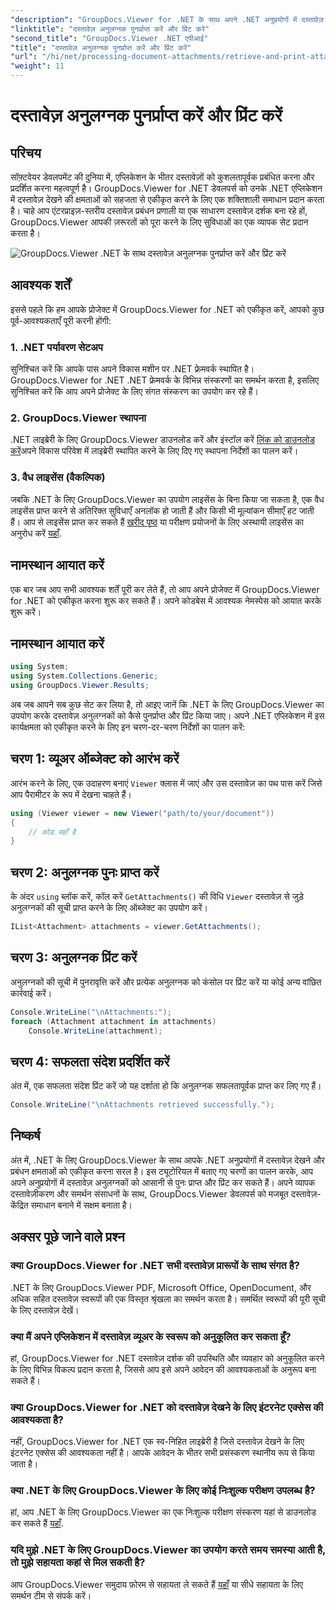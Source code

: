 ```yaml
---
"description": "GroupDocs.Viewer for .NET के साथ अपने .NET अनुप्रयोगों में दस्तावेज़ देखने की क्षमताओं को सहजता से एकीकृत करें। दस्तावेज़ अनुलग्नकों को आसानी से प्राप्त करें और प्रिंट करें।"
"linktitle": "दस्तावेज़ अनुलग्नक पुनर्प्राप्त करें और प्रिंट करें"
"second_title": "GroupDocs.Viewer .NET एपीआई"
"title": "दस्तावेज़ अनुलग्नक पुनर्प्राप्त करें और प्रिंट करें"
"url": "/hi/net/processing-document-attachments/retrieve-and-print-attachments/"
"weight": 11
---
```


# दस्तावेज़ अनुलग्नक पुनर्प्राप्त करें और प्रिंट करें

## परिचय
सॉफ़्टवेयर डेवलपमेंट की दुनिया में, एप्लिकेशन के भीतर दस्तावेज़ों को कुशलतापूर्वक प्रबंधित करना और प्रदर्शित करना महत्वपूर्ण है। GroupDocs.Viewer for .NET डेवलपर्स को उनके .NET एप्लिकेशन में दस्तावेज़ देखने की क्षमताओं को सहजता से एकीकृत करने के लिए एक शक्तिशाली समाधान प्रदान करता है। चाहे आप एंटरप्राइज़-स्तरीय दस्तावेज़ प्रबंधन प्रणाली या एक साधारण दस्तावेज़ दर्शक बना रहे हों, GroupDocs.Viewer आपकी ज़रूरतों को पूरा करने के लिए सुविधाओं का एक व्यापक सेट प्रदान करता है।

![GroupDocs.Viewer .NET के साथ दस्तावेज़ अनुलग्नक पुनर्प्राप्त करें और प्रिंट करें](/viewer/processing-document-attachments/retrieve-and-print-document-attachments.png)

## आवश्यक शर्तें
इससे पहले कि हम आपके प्रोजेक्ट में GroupDocs.Viewer for .NET को एकीकृत करें, आपको कुछ पूर्व-आवश्यकताएँ पूरी करनी होंगी:
### 1. .NET पर्यावरण सेटअप
सुनिश्चित करें कि आपके पास अपने विकास मशीन पर .NET फ़्रेमवर्क स्थापित है। GroupDocs.Viewer for .NET .NET फ़्रेमवर्क के विभिन्न संस्करणों का समर्थन करता है, इसलिए सुनिश्चित करें कि आप अपने प्रोजेक्ट के लिए संगत संस्करण का उपयोग कर रहे हैं।
### 2. GroupDocs.Viewer स्थापना
.NET लाइब्रेरी के लिए GroupDocs.Viewer डाउनलोड करें और इंस्टॉल करें [लिंक को डाउनलोड करें](https://releases.groupdocs.com/viewer/net/)अपने विकास परिवेश में लाइब्रेरी स्थापित करने के लिए दिए गए स्थापना निर्देशों का पालन करें।
### 3. वैध लाइसेंस (वैकल्पिक)
जबकि .NET के लिए GroupDocs.Viewer का उपयोग लाइसेंस के बिना किया जा सकता है, एक वैध लाइसेंस प्राप्त करने से अतिरिक्त सुविधाएँ अनलॉक हो जाती हैं और किसी भी मूल्यांकन सीमाएँ हट जाती हैं। आप से लाइसेंस प्राप्त कर सकते हैं [खरीद पृष्ठ](https://purchase.groupdocs.com/buy) या परीक्षण प्रयोजनों के लिए अस्थायी लाइसेंस का अनुरोध करें [यहाँ](https://purchase.groupdocs.com/temporary-license/).

## नामस्थान आयात करें
एक बार जब आप सभी आवश्यक शर्तें पूरी कर लेते हैं, तो आप अपने प्रोजेक्ट में GroupDocs.Viewer for .NET को एकीकृत करना शुरू कर सकते हैं। अपने कोडबेस में आवश्यक नेमस्पेस को आयात करके शुरू करें।
## नामस्थान आयात करें
```csharp
using System;
using System.Collections.Generic;
using GroupDocs.Viewer.Results;
```

अब जब आपने सब कुछ सेट कर लिया है, तो आइए जानें कि .NET के लिए GroupDocs.Viewer का उपयोग करके दस्तावेज़ अनुलग्नकों को कैसे पुनर्प्राप्त और प्रिंट किया जाए। अपने .NET एप्लिकेशन में इस कार्यक्षमता को एकीकृत करने के लिए इन चरण-दर-चरण निर्देशों का पालन करें:
## चरण 1: व्यूअर ऑब्जेक्ट को आरंभ करें
आरंभ करने के लिए, एक उदाहरण बनाएं `Viewer` क्लास में जाएं और उस दस्तावेज़ का पथ पास करें जिसे आप पैरामीटर के रूप में देखना चाहते हैं।
```csharp
using (Viewer viewer = new Viewer("path/to/your/document"))
{
    // कोड यहाँ है
}
```
## चरण 2: अनुलग्नक पुनः प्राप्त करें
के अंदर `using` ब्लॉक करें, कॉल करें `GetAttachments()` की विधि `Viewer` दस्तावेज़ से जुड़े अनुलग्नकों की सूची प्राप्त करने के लिए ऑब्जेक्ट का उपयोग करें।
```csharp
IList<Attachment> attachments = viewer.GetAttachments();
```
## चरण 3: अनुलग्नक प्रिंट करें
अनुलग्नकों की सूची में पुनरावृत्ति करें और प्रत्येक अनुलग्नक को कंसोल पर प्रिंट करें या कोई अन्य वांछित कार्रवाई करें।
```csharp
Console.WriteLine("\nAttachments:");
foreach (Attachment attachment in attachments)
    Console.WriteLine(attachment);
```
## चरण 4: सफलता संदेश प्रदर्शित करें
अंत में, एक सफलता संदेश प्रिंट करें जो यह दर्शाता हो कि अनुलग्नक सफलतापूर्वक प्राप्त कर लिए गए हैं।
```csharp
Console.WriteLine("\nAttachments retrieved successfully.");
```

## निष्कर्ष
अंत में, .NET के लिए GroupDocs.Viewer के साथ आपके .NET अनुप्रयोगों में दस्तावेज़ देखने और प्रबंधन क्षमताओं को एकीकृत करना सरल है। इस ट्यूटोरियल में बताए गए चरणों का पालन करके, आप अपने अनुप्रयोगों में दस्तावेज़ अनुलग्नकों को आसानी से पुनः प्राप्त और प्रिंट कर सकते हैं। अपने व्यापक दस्तावेज़ीकरण और समर्थन संसाधनों के साथ, GroupDocs.Viewer डेवलपर्स को मजबूत दस्तावेज़-केंद्रित समाधान बनाने में सक्षम बनाता है।
## अक्सर पूछे जाने वाले प्रश्न
### क्या GroupDocs.Viewer for .NET सभी दस्तावेज़ प्रारूपों के साथ संगत है?
.NET के लिए GroupDocs.Viewer PDF, Microsoft Office, OpenDocument, और अधिक सहित दस्तावेज़ स्वरूपों की एक विस्तृत श्रृंखला का समर्थन करता है। समर्थित स्वरूपों की पूरी सूची के लिए दस्तावेज़ देखें।
### क्या मैं अपने एप्लिकेशन में दस्तावेज़ व्यूअर के स्वरूप को अनुकूलित कर सकता हूँ?
हां, GroupDocs.Viewer for .NET दस्तावेज़ दर्शक की उपस्थिति और व्यवहार को अनुकूलित करने के लिए विभिन्न विकल्प प्रदान करता है, जिससे आप इसे अपने आवेदन की आवश्यकताओं के अनुरूप बना सकते हैं।
### क्या GroupDocs.Viewer for .NET को दस्तावेज़ देखने के लिए इंटरनेट एक्सेस की आवश्यकता है?
नहीं, GroupDocs.Viewer for .NET एक स्व-निहित लाइब्रेरी है जिसे दस्तावेज़ देखने के लिए इंटरनेट एक्सेस की आवश्यकता नहीं है। आपके आवेदन के भीतर सभी प्रसंस्करण स्थानीय रूप से किया जाता है।
### क्या .NET के लिए GroupDocs.Viewer के लिए कोई निःशुल्क परीक्षण उपलब्ध है?
हां, आप .NET के लिए GroupDocs.Viewer का एक निःशुल्क परीक्षण संस्करण यहां से डाउनलोड कर सकते हैं [यहाँ](https://releases.groupdocs.com/).
### यदि मुझे .NET के लिए GroupDocs.Viewer का उपयोग करते समय समस्या आती है, तो मुझे सहायता कहां से मिल सकती है?
आप GroupDocs.Viewer समुदाय फ़ोरम से सहायता ले सकते हैं [यहाँ](https://forum.groupdocs.com/c/viewer/9) या सीधे सहायता के लिए समर्थन टीम से संपर्क करें।